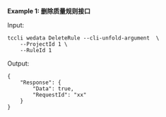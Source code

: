**Example 1: 删除质量规则接口**



Input: 

```
tccli wedata DeleteRule --cli-unfold-argument  \
    --ProjectId 1 \
    --RuleId 1
```

Output: 
```
{
    "Response": {
        "Data": true,
        "RequestId": "xx"
    }
}
```

